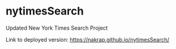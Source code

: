 # nytimesSearch
Updated New York Times Search Project

Link to deployed version: https://nakrap.github.io/nytimesSearch/
